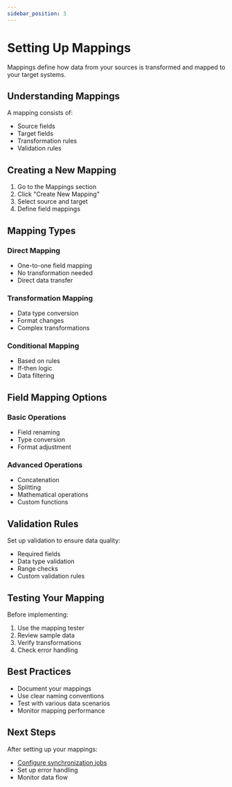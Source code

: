 ```yaml
---
sidebar_position: 3
---
```


# Setting Up Mappings

Mappings define how data from your sources is transformed and mapped to your target systems.

## Understanding Mappings

A mapping consists of:
- Source fields
- Target fields
- Transformation rules
- Validation rules

## Creating a New Mapping

1. Go to the Mappings section
2. Click "Create New Mapping"
3. Select source and target
4. Define field mappings

## Mapping Types

### Direct Mapping
- One-to-one field mapping
- No transformation needed
- Direct data transfer

### Transformation Mapping
- Data type conversion
- Format changes
- Complex transformations

### Conditional Mapping
- Based on rules
- If-then logic
- Data filtering

## Field Mapping Options

### Basic Operations
- Field renaming
- Type conversion
- Format adjustment

### Advanced Operations
- Concatenation
- Splitting
- Mathematical operations
- Custom functions

## Validation Rules

Set up validation to ensure data quality:
- Required fields
- Data type validation
- Range checks
- Custom validation rules

## Testing Your Mapping

Before implementing:
1. Use the mapping tester
2. Review sample data
3. Verify transformations
4. Check error handling

## Best Practices

- Document your mappings
- Use clear naming conventions
- Test with various data scenarios
- Monitor mapping performance

## Next Steps

After setting up your mappings:
- [Configure synchronization jobs](jobs)
- Set up error handling
- Monitor data flow 